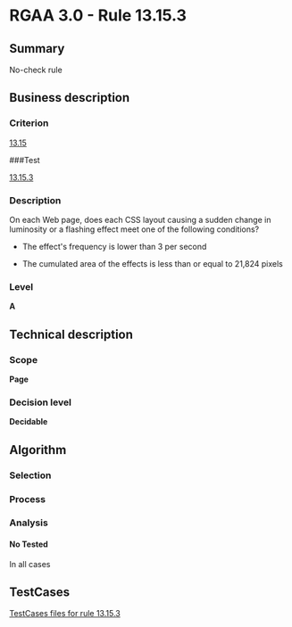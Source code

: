 # RGAA 3.0 -  Rule 13.15.3

## Summary

No-check rule

## Business description

### Criterion

[13.15](http://asqatasun.github.io/RGAA--3.0--EN/RGAA3.0_Criteria_English_version_v1.html#crit-13-15)

###Test

[13.15.3](http://asqatasun.github.io/RGAA--3.0--EN/RGAA3.0_Criteria_English_version_v1.html#test-13-15-3)

### Description
On each Web page,
    does each CSS layout causing a sudden change in
    luminosity or a flashing effect meet one of the following
    conditions?
    <ul><li> The effect's frequency is lower than 3 per second</li>
  <li>The cumulated area of the effects is less
   than or equal to 21,824 pixels</li>
    </ul> 


### Level

**A**

## Technical description

### Scope

**Page**

### Decision level

**Decidable**

## Algorithm

### Selection

### Process

### Analysis

#### No Tested 

In all cases








##  TestCases 

[TestCases files for rule 13.15.3](https://gitlab.com/asqatasun/Asqatasun/-/tree/master/rules/rules-rgaa3.0/src/test/resources/testcases/rgaa30/Rgaa30Rule131503/) 


